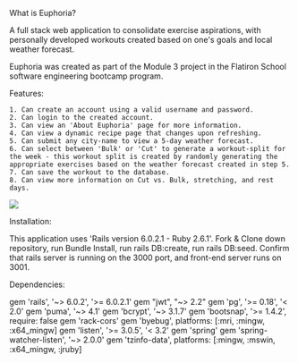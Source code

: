 What is Euphoria? 

A full stack web application to consolidate exercise aspirations, with personally developed workouts created based on one's goals and local weather forecast.

Euphoria was created as part of the Module 3 project in the Flatiron School software engineering bootcamp program. 

Features: 

    1. Can create an account using a valid username and password. 
    2. Can login to the created account. 
    3. Can view an 'About Euphoria' page for more information. 
    4. Can view a dynamic recipe page that changes upon refreshing. 
    5. Can submit any city-name to view a 5-day weather forecast. 
    6. Can select between 'Bulk' or 'Cut' to generate a workout-split for the week - this workout split is created by randomly generating the appropriate exercises based on the weather forecast created in step 5. 
    7. Can save the workout to the database. 
    8. Can view more information on Cut vs. Bulk, stretching, and rest days. 

![](Euphoria.gif)

Installation: 

This application uses 'Rails version 6.0.2.1 - Ruby 2.6.1'.
Fork & Clone down repository, run Bundle Install, run rails DB:create, run rails DB:seed. 
Confirm that rails server is running on the 3000 port, and front-end server runs on 3001.

Dependencies:

gem 'rails', '~> 6.0.2', '>= 6.0.2.1'
gem "jwt", "~> 2.2"
gem 'pg', '>= 0.18', '< 2.0'
gem 'puma', '~> 4.1'
gem 'bcrypt', '~> 3.1.7'
gem 'bootsnap', '>= 1.4.2', require: false
gem 'rack-cors'
gem 'byebug', platforms: [:mri, :mingw, :x64_mingw]
gem 'listen', '>= 3.0.5', '< 3.2'
gem 'spring'
gem 'spring-watcher-listen', '~> 2.0.0'
gem 'tzinfo-data', platforms: [:mingw, :mswin, :x64_mingw, :jruby]